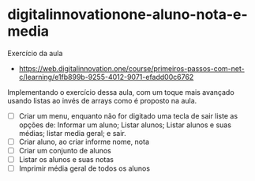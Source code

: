 # digitalinnovationone-aluno-nota-e-media

Exercício da aula 
  - https://web.digitalinnovation.one/course/primeiros-passos-com-net-c/learning/e1fb899b-9255-4012-9071-efadd00c6762

Implementando o exercício dessa aula, com um toque mais avançado usando listas ao invés de arrays como é proposto na aula.

- [ ] Criar um menu, enquanto não for digitado uma tecla de sair liste as opções de: 
      Informar um aluno; Listar alunos; Listar alunos e suas médias; listar media geral; e sair.
- [ ] Criar aluno, ao criar informe nome, nota
- [ ] Criar um conjunto de alunos
- [ ] Listar os alunos e suas notas
- [ ] Imprimir média geral de todos os alunos

